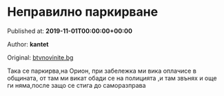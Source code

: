 
# Неправилно паркирване

Published at: **2019-11-01T00:00:00+00:00**

Author: **kantet**

Original: [btvnovinite.bg](https://btvnovinite.bg/az-reporterut/author/nepravilno-parkirvane_536594.html)

Така се паркирва,на Орион, при забележка ми вика оплачисе в общината, от там ми викат обади се на полицията ,и там звънях и още ги няма,после защо се стига до саморазправа
